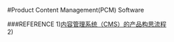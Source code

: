 #Product Content Management(PCM) Software
        
          
###REFERENCE
1)[内容管理系统（CMS）的产品构思流程](http://www.woshipm.com/pd/377055.html)                
2)[]()                     

